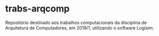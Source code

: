# trabs-arqcomp

Repositório destinado aos trabalhos computacionais da disciplina de Arquitetura de Computadores, em 2019/1, utilizando o software Logisim.